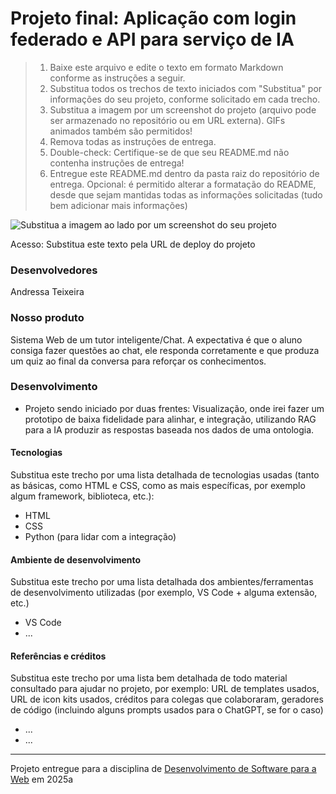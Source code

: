 # Projeto final: Aplicação com login federado e API para serviço de IA

> 1. Baixe este arquivo e edite o texto em formato Markdown conforme as instruções a seguir.
> 2. Substitua todos os trechos de texto iniciados com "Substitua" por informações do seu projeto, conforme solicitado em cada trecho.
> 3. Substitua a imagem por um screenshot do projeto (arquivo pode ser armazenado no repositório ou em URL externa). GIFs animados também são permitidos!
> 4. Remova todas as instruções de entrega.
> 5. Double-check: Certifique-se de que seu README.md não contenha instruções de entrega!
> 6. Entregue este README.md dentro da pasta raiz do repositório de entrega.
> Opcional: é permitido alterar a formatação do README, desde que sejam mantidas todas as informações solicitadas (tudo bem adicionar mais informações)

![Substitua a imagem ao lado por um screenshot do seu projeto](https://mdswanson.com/static/chops-ux-step-4.png "Screenshot do projeto")


Acesso: Substitua este texto pela URL de deploy do projeto


### Desenvolvedores
Andressa Teixeira


### Nosso produto

Sistema Web de um tutor inteligente/Chat. A expectativa é que o aluno consiga fazer questões ao chat, ele responda corretamente e que produza um quiz ao final da conversa para reforçar os conhecimentos. 



### Desenvolvimento

- Projeto sendo iniciado por duas frentes: Visualização, onde irei fazer um prototipo de baixa fidelidade para alinhar, e integração, utilizando RAG para a IA produzir as respostas baseada nos dados de uma ontologia.


#### Tecnologias

Substitua este trecho por uma lista detalhada de tecnologias usadas (tanto as básicas, como HTML e CSS, como as mais específicas, por exemplo algum framework, biblioteca, etc.):
- HTML
- CSS
- Python (para lidar com a integração)

#### Ambiente de desenvolvimento

Substitua este trecho por uma lista detalhada dos ambientes/ferramentas de desenvolvimento utilizadas (por exemplo, VS Code + alguma extensão, etc.)
- VS Code
- ...

#### Referências e créditos

Substitua este trecho por uma lista bem detalhada de todo material consultado para ajudar no projeto, por exemplo:  URL de templates usados, URL de icon kits usados, créditos para colegas que colaboraram, geradores de código (incluindo alguns prompts usados para o ChatGPT, se for o caso)
- ...
- ...




---
Projeto entregue para a disciplina de [Desenvolvimento de Software para a Web](http://github.com/andreainfufsm/elc1090-2025a) em 2025a